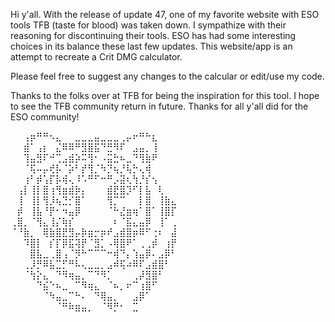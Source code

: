Hi y'all. 
With the release of update 47, one of my favorite website with ESO tools TFB (taste for blood) was taken down. 
I sympathize with their reasoning for discontinuing their tools. ESO has had some interesting choices in its balance these last few updates.
This website/app is an attempt to recreate a Crit DMG calculator.


Please feel free to suggest any changes to the calcular or edit/use my code.

Thanks to the folks over at TFB for being the inspiration for this tool. I hope to see the TFB community return in future. Thanks for all y'all did for the ESO community! 

⠀⠀⢠⡶⠛⠛⠢⣄⠀⠀⣀⣀⣀⣤⣀⣀⣀⢀⡤⠖⠛⠓⣆⠀⠀⠀
⠀⠀⣾⠁⢠⡆⠀⣌⠿⠿⠛⣻⣿⣯⠙⣛⠻⠏⠀⣠⣤⡀⢸⠀⠀⠀
⠀⠀⢹⣤⣻⠏⠚⢉⣠⣾⡵⠭⢻⠂⠠⣭⣓⠦⣀⠙⢻⣷⠟⠀⠀⠀
⠀⠀⠈⢯⠤⡤⢞⡧⠈⡵⠃⡞⢻⡈⠳⡙⢦⡘⢧⡓⢄⢾⠀⠀⠀⠀
⠀⠀⢰⠃⡾⢡⡏⡧⢾⢄⠸⠡⠛⠋⠒⠛⡠⣽⢆⢳⡘⡎⢢⠀⠀⠀
⠀⢠⡇⢸⡇⣿⢰⢻⣶⣾⡷⡄⠀⠀⠀⣾⣟⣿⡹⠋⡇⣧⠀⢇⠀⠀
⠀⢸⠀⢸⡇⢻⡸⢦⣙⡊⣿⠁⠀⠀⠀⢻⡉⠉⠀⠀⡇⣿⠀⢸⣷⣄
⠀⡾⠀⢸⣧⠘⡟⠂⠲⣤⡿⠀⠀⠀⠀⠈⠓⣜⣶⢶⠁⣿⠁⢸⣿⡏
⢀⣿⡀⠈⢻⣄⢸⡌⢷⡎⠀⠀⠀⠀⠀⠀⠆⠈⣯⣄⣤⡿⠀⢸⠁⢀
⠈⠘⣷⡀⠀⢿⣷⣿⣟⣻⡤⡷⣶⡒⡶⠞⣠⣾⣿⡶⠿⠋⢐⠆⠀⣼
⠀⠀⠹⣿⡇⠀⡎⡏⡿⣯⢽⡟⠈⣻⡁⠠⢿⣿⠟⠁⢀⢀⡾⠀⢰⡟
⠀⠀⠀⣿⣧⣀⢀⣿⢠⠈⡻⠓⠉⠉⠉⠒⢾⠙⡄⢱⣤⡿⠄⣠⡿⠃
⠀⠀⢀⡸⡛⠿⣧⣉⡋⠛⠧⢄⣀⣀⡀⣠⠾⢯⠴⠿⠏⣠⣾⣿⠃⠀
⠀⠀⠈⢳⡕⣄⠀⠙⠻⢶⣤⡀⠉⠙⠻⡁⠀⠀⠀⢀⡼⣻⣿⠃⠀⠀
⠀⠀⠀⠀⠙⣮⠑⠦⣀⠀⠉⠻⢶⣄⠀⠈⠦⡀⠖⠉⢰⣿⠋⠀⠀⠀
⠀⠀⠀⠀⠀⠈⠳⣤⣀⠉⠓⠄⠀⠙⢿⣤⡀⠀⠀⣠⡿⠁⠀⠀⠀⠀
⠀⠀⠀⠀⠀⠀⠀⠈⠛⠷⣶⣤⡀⠀⠈⠻⡛⠂⠀⣉⠀⠀⠀⠀⠀⠀
